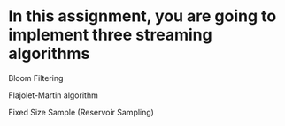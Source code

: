 # In this assignment, you are going to implement three streaming algorithms
Bloom Filtering

Flajolet-Martin algorithm

Fixed Size Sample (Reservoir Sampling)
